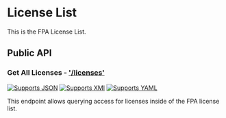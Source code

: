 # License List

This is the FPA License List.

## Public API

### Get All Licenses - ['/licenses'](https://fairfield-programming.github.io/license-list/licenses/)

[![Supports JSON](https://img.shields.io/badge/xml-blue)](https://fairfield-programming.github.io/license-list/licenses.json)
[![Supports XMl](https://img.shields.io/badge/xml-blue)](https://fairfield-programming.github.io/license-list/licenses.xml)
[![Supports YAML](https://img.shields.io/badge/xml-blue)](https://fairfield-programming.github.io/license-list/licenses.yaml)

This endpoint allows querying access for licenses inside of the FPA license list.
